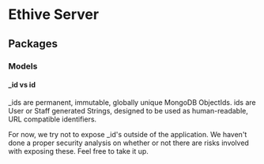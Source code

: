 # Ethive Server

## Packages

### Models

#### _id vs id
_ids are permanent, immutable, globally unique MongoDB ObjectIds. ids are User or Staff generated Strings, designed to be used as human-readable, URL compatible identifiers. 

For now, we try not to expose _id's outside of the application. We haven't done a proper security analysis on whether or not there are risks involved with exposing these. Feel free to take it up.